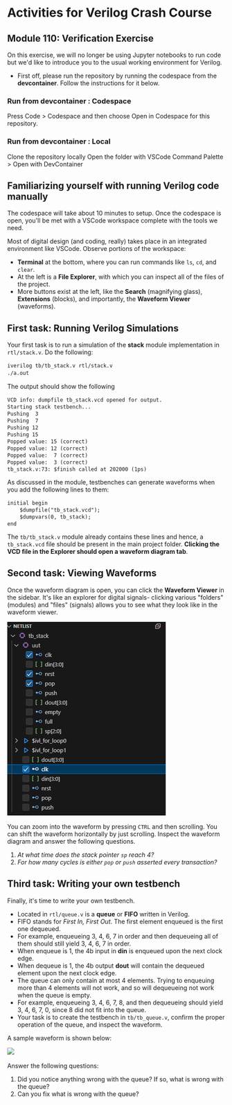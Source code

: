 # Activities for Verilog Crash Course

## Module 110: Verification Exercise

On this exercise, we will no longer be using Jupyter notebooks to run code but we'd like to introduce you to the usual working environment for Verilog.
- First off, please run the repository by running the codespace from the **devcontainer**. Follow the instructions for it below.

### Run from devcontainer : Codespace

Press Code > Codespace and then choose Open in Codespace for this repository.

### Run from devcontainer : Local

Clone the repository locally 
Open the folder with VSCode
Command Palette > Open with DevContainer

## Familiarizing yourself with running Verilog code manually

The codespace will take about 10 minutes to setup. Once the codespace is open, you'll be met with a VSCode workspace complete with the tools we need.

Most of digital design (and coding, really) takes place in an integrated environment like VSCode. Observe portions of the workspace:
- **Terminal** at the bottom, where you can run commands like `ls`, `cd`, and `clear`.
- At the left is a **File Explorer**, with which you can inspect all of the files of the project.
- More buttons exist at the left, like the **Search** (magnifying glass), **Extensions** (blocks), and importantly, the **Waveform Viewer** (waveforms).

## First task: Running Verilog Simulations

Your first task is to run a simulation of the **stack** module implementation in `rtl/stack.v`. Do the following:

```bash
iverilog tb/tb_stack.v rtl/stack.v
./a.out
```

The output should show the following

```log
VCD info: dumpfile tb_stack.vcd opened for output.
Starting stack testbench...
Pushing  3
Pushing  7
Pushing 12
Pushing 15
Popped value: 15 (correct)
Popped value: 12 (correct)
Popped value:  7 (correct)
Popped value:  3 (correct)
tb_stack.v:73: $finish called at 202000 (1ps)
```

As discussed in the module, testbenches can generate waveforms when you add the following lines to them:

```
initial begin
    $dumpfile("tb_stack.vcd");
    $dumpvars(0, tb_stack);
end
```

The `tb/tb_stack.v` module already contains these lines and hence, a `tb_stack.vcd` file should be present in the main project folder. **Clicking the VCD file in the Explorer should open a waveform diagram tab**.

## Second task: Viewing Waveforms

Once the waveform diagram is open, you can click the **Waveform Viewer** in the sidebar. It's like an explorer for digital signals- clicking various "folders" (modules) and "files" (signals) allows you to see what they look like in the waveform viewer.

![alt text](images/wavediagram.png)

You can zoom into the waveform by pressing `CTRL` and then scrolling. You can shift the waveform horizontally by just scrolling.
Inspect the waveform diagram and answer the following questions. 
1. *At what time does the stack pointer `sp` reach 4?*
2. *For how many cycles is either `pop` or `push` asserted every transaction?*

## Third task: Writing your own testbench

Finally, it's time to write your own testbench. 
- Located in `rtl/queue.v` is a **queue** or **FIFO** written in Verilog.
- FIFO stands for *First In, First Out*. The first element enqueued is the first one dequeued.
- For example, enqueueing 3, 4, 6, 7 in order and then dequeueing all of them should still yield 3, 4, 6, 7 in order.
- When enqueue is 1, the 4b input in **din** is enqueued upon the next clock edge.
- When dequeue is 1, the 4b output **dout** will contain the dequeued element upon the next clock edge.
- The queue can only contain at most 4 elements. Trying to enqueuing more than 4 elements will not work, and so will dequeueing not work when the queue is empty.
- For example, enqueueing 3, 4, 6, 7, 8, and then dequeueing should yield 3, 4, 6, 7, 0, since 8 did not fit into the queue.
- Your task is to create the testbench in `tb/tb_queue.v`, confirm the proper operation of the queue, and inspect the waveform.

A sample waveform is shown below:

![](https://lawrence-lugs.notion.site/image/attachment%3A2619b292-370a-40b0-8ac2-200a32885196%3Awavedrom_queue.png?table=block&id=268ab8b4-50a9-80bd-a1b3-edbc0d3ede86&spaceId=378d1135-5228-4759-9c1d-b2c3e4e47feb&width=1920&userId=&cache=v2)

Answer the following questions:
1. Did you notice anything wrong with the queue? If so, what is wrong with the queue?
2. Can you fix what is wrong with the queue?